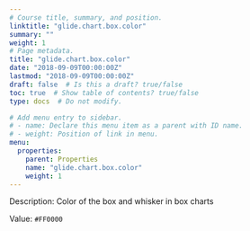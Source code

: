 ```yaml
---
# Course title, summary, and position.
linktitle: "glide.chart.box.color"
summary: ""
weight: 1
# Page metadata.
title: "glide.chart.box.color"
date: "2018-09-09T00:00:00Z"
lastmod: "2018-09-09T00:00:00Z"
draft: false  # Is this a draft? true/false
toc: true  # Show table of contents? true/false
type: docs  # Do not modify.

# Add menu entry to sidebar.
# - name: Declare this menu item as a parent with ID name.
# - weight: Position of link in menu.
menu:
  properties:
    parent: Properties
    name: "glide.chart.box.color"
    weight: 1
---
```


Description: Color of the box and whisker in box charts


Value: `#FF0000`